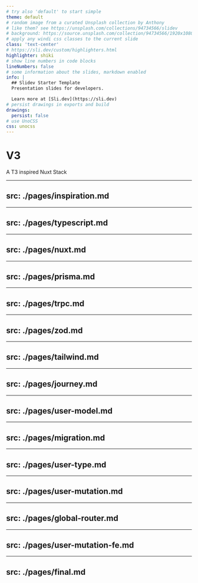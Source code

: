 ```yaml
---
# try also 'default' to start simple
theme: default
# random image from a curated Unsplash collection by Anthony
# like them? see https://unsplash.com/collections/94734566/slidev
# background: https://source.unsplash.com/collection/94734566/1920x1080
# apply any windi css classes to the current slide
class: 'text-center'
# https://sli.dev/custom/highlighters.html
highlighter: shiki
# show line numbers in code blocks
lineNumbers: false
# some information about the slides, markdown enabled
info: |
  ## Slidev Starter Template
  Presentation slides for developers.

  Learn more at [Sli.dev](https://sli.dev)
# persist drawings in exports and build
drawings:
  persist: false
# use UnoCSS
css: unocss
---
```


# V3
<p>A T3 inspired Nuxt Stack</p>

---
src: ./pages/inspiration.md
---

---
src: ./pages/typescript.md
---

---
src: ./pages/nuxt.md
---

---
src: ./pages/prisma.md
---

---
src: ./pages/trpc.md
---

---
src: ./pages/zod.md
---

---
src: ./pages/tailwind.md
---

---
src: ./pages/journey.md
---

---
src: ./pages/user-model.md
---

---
src: ./pages/migration.md
---

---
src: ./pages/user-type.md
---

---
src: ./pages/user-mutation.md
---

---
src: ./pages/global-router.md
---

---
src: ./pages/user-mutation-fe.md
---

---
src: ./pages/final.md
---